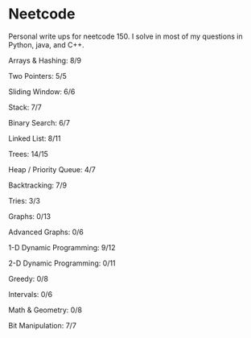 # Neetcode

Personal write ups for neetcode 150. I solve in most of my questions in Python, java, and C++.

Arrays & Hashing: 8/9

Two Pointers: 5/5

Sliding Window: 6/6

Stack: 7/7

Binary Search: 6/7

Linked List: 8/11

Trees: 14/15

Heap / Priority Queue: 4/7

Backtracking: 7/9

Tries: 3/3

Graphs: 0/13

Advanced Graphs: 0/6

1-D Dynamic Programming: 9/12

2-D Dynamic Programming: 0/11

Greedy: 0/8

Intervals: 0/6

Math & Geometry: 0/8

Bit Manipulation: 7/7
